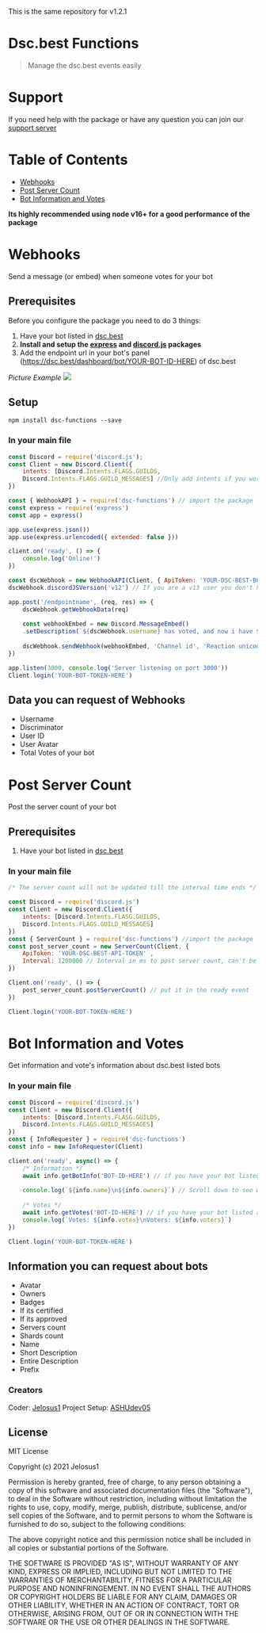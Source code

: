This is the same repository for v1.2.1

# Dsc.best Functions
> Manage the dsc.best events easily

# Support
If you need help with the package or have any question you can join our [support server](https://discord.gg/UqUcHVhdhV)

# Table of Contents
- [Webhooks](https://github.com/Jelosus2/dsc-functions#webhooks)
- [Post Server Count](https://github.com/Jelosus2/dsc-functions#post-server-count)
- [Bot Information and Votes](https://github.com/Jelosus2/dsc-functions#bot-information-and-votes)

**Its highly recommended using node v16+ for a good performance of the package**

# Webhooks
Send a message (or embed) when someone votes for your bot

## Prerequisites 
Before you configure the package you need to do 3 things:
1. Have your bot listed in [dsc.best](https://dsc.best/)  
2. **Install and setup the [express](https://www.npmjs.com/package/express) and [discord.js](https://www.npmjs.com/package/discord.js) packages**
3. Add the endpoint url in your bot's panel (https://dsc.best/dashboard/bot/YOUR-BOT-ID-HERE) of dsc.best

_Picture Example_
![](https://i.imgur.com/qMNf9lI.png) 
## Setup 
```yarn
npm install dsc-functions --save
```
### In your main file
```js
const Discord = require('discord.js');
const Client = new Discord.Client({
	intents: [Discord.Intents.FLAGS.GUILDS, 
	Discord.Intents.FLAGS.GUILD_MESSAGES] //Only add intents if you work in v13
})

const { WebhookAPI } = require('dsc-functions') // import the package
const express = require('express')
const app = express()

app.use(express.json())
app.use(express.urlencoded({ extended: false }))

client.on('ready', () => {
	console.log('Online!')
})

const dscWebhook = new WebhookAPI(Client, { ApiToken: 'YOUR-DSC-BEST-BOT-API-TOKEN' }) // add the discord client and the dsc.best api token of your bot
dscWebhook.discordJSVersion('v12') // If you are a v13 user you don't have to write this line

app.post('/endpointname', (req, res) => {
	dscWebhook.getWebhookData(req)
	
	const webhookEmbed = new Discord.MessageEmbed()
	.setDescription(`${dscWebhook.username} has voted, and now i have ${dscWebhook.votes} votes`)
	
	dscWebhook.sendWebhook(webhookEmbed, 'Channel id', 'Reaction unicode') // Reaction is not required
})

app.listen(3000, console.log('Server listening on port 3000'))
Client.login('YOUR-BOT-TOKEN-HERE')
```

## Data you can request of Webhooks
- Username
- Discriminator
- User ID
- User Avatar
- Total Votes of your bot

# Post Server Count
Post the server count of your bot

## Prerequisites
  1. Have your bot listed in [dsc.best](https://dsc.best/)

### In your main file
```js
/* The server count will not be updated till the interval time ends */

const Discord = require('discord.js')
const Client = new Discord.Client({
	intents: [Discord.Intents.FLASG.GUILDS,
	Discord.Intents.FLAGS.GUILD_MESSAGES]
})
const { ServerCount } = require('dsc-functions') //import the package
const post_server_count = new ServerCount(Client, {
	ApiToken: 'YOUR-DSC-BEST-API-TOKEN' ,
	Interval: 1200000 // Interval in ms to post server count, can't be less than 1200000 (20min)
})

Client.on('ready', () => {
	post_server_count.postServerCount() // put it in the ready event
})

Client.login('YOUR-BOT-TOKEN-HERE')
```

# Bot Information and Votes
Get information and vote's information about dsc.best listed bots

### In your main file
```js
const Discord = require('discord.js')
const Client = new Discord.Client({
	intents: [Discord.Intents.FLASG.GUILDS,
	Discord.Intents.FLAGS.GUILD_MESSAGES]
})
const { InfoRequester } = require('dsc-functions')
const info = new InfoRequester(Client)

client.on('ready', async() => {
	/* Information */
	await info.getBotInfo('BOT-ID-HERE') // if you have your bot listed and want to get the info you don't need to input the id 
	
	console.log(`${info.name}\n${info.owners}`) // Scroll down to see what information you can get
	
	/* Votes */
	await info.getVotes('BOT-ID-HERE') // if you have your bot listed and want to get the votes you don't need to input the id
	console.log(`Votes: ${info.votes}\nVoters: ${info.voters}`)
})

Client.login('YOUR-BOT-TOKEN-HERE')
```

## Information you can request about bots
- Avatar
- Owners
- Badges
- If its certified
- If its approved
- Servers count
- Shards count
- Name
- Short Description
- Entire Description
- Prefix

### Creators
Coder: [Jelosus1](https://github.com/Jelosus2/)
Project Setup: [ASHUdev05](https://github.com/ASHUdev05)

## License
MIT License

Copyright (c) 2021 Jelosus1

Permission is hereby granted, free of charge, to any person obtaining a copy
of this software and associated documentation files (the "Software"), to deal
in the Software without restriction, including without limitation the rights
to use, copy, modify, merge, publish, distribute, sublicense, and/or sell
copies of the Software, and to permit persons to whom the Software is
furnished to do so, subject to the following conditions:

The above copyright notice and this permission notice shall be included in all
copies or substantial portions of the Software.

THE SOFTWARE IS PROVIDED "AS IS", WITHOUT WARRANTY OF ANY KIND, EXPRESS OR
IMPLIED, INCLUDING BUT NOT LIMITED TO THE WARRANTIES OF MERCHANTABILITY,
FITNESS FOR A PARTICULAR PURPOSE AND NONINFRINGEMENT. IN NO EVENT SHALL THE
AUTHORS OR COPYRIGHT HOLDERS BE LIABLE FOR ANY CLAIM, DAMAGES OR OTHER
LIABILITY, WHETHER IN AN ACTION OF CONTRACT, TORT OR OTHERWISE, ARISING FROM,
OUT OF OR IN CONNECTION WITH THE SOFTWARE OR THE USE OR OTHER DEALINGS IN THE
SOFTWARE.

